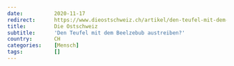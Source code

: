 ```yaml
---
date:          2020-11-17
redirect:      https://www.dieostschweiz.ch/artikel/den-teufel-mit-dem-beelzebub-austreiben-v1YwkKG
title:         Die Ostschweiz
subtitle:      'Den Teufel mit dem Beelzebub austreiben?'
country:       CH
categories:    [Mensch]
tags:          []
---
```

